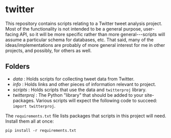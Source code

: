twitter
=======

This repository contains scripts relating to a Twitter tweet analysis project. Most of the functionality is not intended to be a general purpose, user-facing API, so it will be more specific rather than more general---scripts will assume a particular schema for databases, etc. That said, many of the ideas/implementations are probably of more general interest for me in other projects, and possibly, for others as well.

Folders
-------

-   *data* : Holds scripts for collecting tweet data from Twitter.
-   *info* : Holds links and other pieces of information relevant to project.
-   *scripts* : Holds scripts that use the data and `twitterproj` library.
-   *twitterproj* : The Python "library" that should be added to your
    site-packages. Various scripts will expect the following code to
    succeed: `import twitterproj`.

The `requirements.txt` file lists packages that scripts in this project
will need. Install them all at once:

    pip install -r requirements.txt
